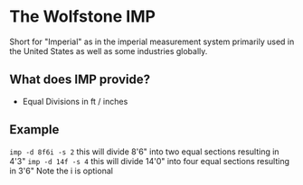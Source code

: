 # The Wolfstone IMP
Short for "Imperial" as in the imperial measurement system primarily used in the United States as well as some industries globally.

## What does IMP provide?
- Equal Divisions in ft / inches

## Example
`imp -d 8f6i -s 2` this will divide 8'6" into two equal sections resulting in 4'3"
`imp -d 14f -s 4` this will divide 14'0" into four equal sections resulting in 3'6"
Note the i is optional
